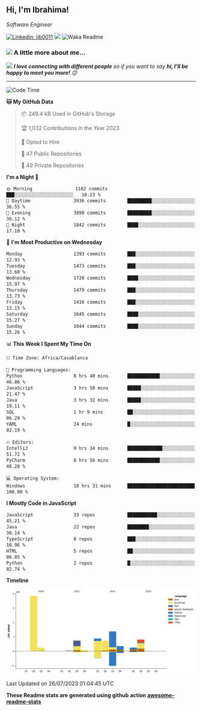 <h2>Hi, I'm Ibrahima! </h2>
<p><em>Software Engineer 
</em></p>


[![Linkedin: iib0011](https://img.shields.io/badge/-iib0011-blue?style=flat-square&logo=Linkedin&logoColor=white&link=https://www.linkedin.com/in/iib0011/)](https://www.linkedin.com/in/iib0011/)
![](https://visitor-badge.glitch.me/badge?page_id=iib0011)
![Waka Readme](https://github.com/iib0011/iib0011/workflows/Waka%20Readme/badge.svg)


### <img src="https://media.giphy.com/media/VgCDAzcKvsR6OM0uWg/giphy.gif" width="50"> A little more about me...  


<img src="https://media.giphy.com/media/LnQjpWaON8nhr21vNW/giphy.gif" width="60"> <em><b>I love connecting with different people</b> so if you want to say <b>hi, I'll be happy to meet you more!</b> 😊</em>

---
<!--START_SECTION:waka-->
![Code Time](http://img.shields.io/badge/Code%20Time-2%2C354%20hrs-blue)

**🐱 My GitHub Data** 

> 📦 249.4 kB Used in GitHub's Storage 
 > 
> 🏆 1,032 Contributions in the Year 2023
 > 
> 💼 Opted to Hire
 > 
> 📜 47 Public Repositories 
 > 
> 🔑 49 Private Repositories 
 > 
**I'm a Night 🦉** 

```text
🌞 Morning                1102 commits        ███░░░░░░░░░░░░░░░░░░░░░░   10.23 % 
🌆 Daytime                3936 commits        █████████░░░░░░░░░░░░░░░░   36.55 % 
🌃 Evening                3890 commits        █████████░░░░░░░░░░░░░░░░   36.12 % 
🌙 Night                  1842 commits        ████░░░░░░░░░░░░░░░░░░░░░   17.10 % 
```
📅 **I'm Most Productive on Wednesday** 

```text
Monday                   1393 commits        ███░░░░░░░░░░░░░░░░░░░░░░   12.93 % 
Tuesday                  1473 commits        ███░░░░░░░░░░░░░░░░░░░░░░   13.68 % 
Wednesday                1720 commits        ████░░░░░░░░░░░░░░░░░░░░░   15.97 % 
Thursday                 1479 commits        ███░░░░░░░░░░░░░░░░░░░░░░   13.73 % 
Friday                   1416 commits        ███░░░░░░░░░░░░░░░░░░░░░░   13.15 % 
Saturday                 1645 commits        ████░░░░░░░░░░░░░░░░░░░░░   15.27 % 
Sunday                   1644 commits        ████░░░░░░░░░░░░░░░░░░░░░   15.26 % 
```


📊 **This Week I Spent My Time On** 

```text
🕑︎ Time Zone: Africa/Casablanca

💬 Programming Languages: 
Python                   8 hrs 40 mins       ████████████░░░░░░░░░░░░░   46.86 % 
JavaScript               3 hrs 58 mins       █████░░░░░░░░░░░░░░░░░░░░   21.47 % 
Java                     3 hrs 32 mins       █████░░░░░░░░░░░░░░░░░░░░   19.11 % 
SQL                      1 hr 9 mins         ██░░░░░░░░░░░░░░░░░░░░░░░   06.29 % 
YAML                     24 mins             █░░░░░░░░░░░░░░░░░░░░░░░░   02.19 % 

🔥 Editors: 
IntelliJ                 9 hrs 34 mins       █████████████░░░░░░░░░░░░   51.72 % 
PyCharm                  8 hrs 56 mins       ████████████░░░░░░░░░░░░░   48.28 % 

💻 Operating System: 
Windows                  18 hrs 31 mins      █████████████████████████   100.00 % 
```

**I Mostly Code in JavaScript** 

```text
JavaScript               33 repos            ███████████░░░░░░░░░░░░░░   45.21 % 
Java                     22 repos            ████████░░░░░░░░░░░░░░░░░   30.14 % 
TypeScript               8 repos             ███░░░░░░░░░░░░░░░░░░░░░░   10.96 % 
HTML                     5 repos             ██░░░░░░░░░░░░░░░░░░░░░░░   06.85 % 
Python                   2 repos             █░░░░░░░░░░░░░░░░░░░░░░░░   02.74 % 
```



**Timeline**

![Lines of Code chart](https://raw.githubusercontent.com/iib0011/iib0011/master/assets/bar_graph.png)


 Last Updated on 26/07/2023 01:04:45 UTC
<!--END_SECTION:waka-->

**These Readme stats are generated using github action [awesome-readme-stats](https://github.com/iib0011/waka-readme-stats)**
